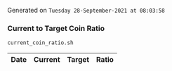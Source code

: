 Generated on `Tuesday 28-September-2021 at 08:03:58`

### Current to Target Coin Ratio
`current_coin_ratio.sh`

Date|Current|Target|Ratio
---|---|---|---
